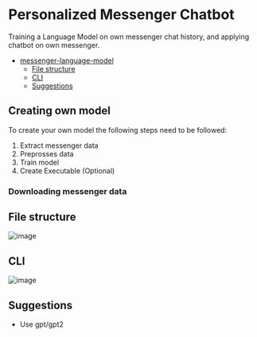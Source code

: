 # Personalized Messenger Chatbot
Training a Language Model on own messenger chat history, and applying chatbot on own messenger.

- [messenger-language-model](#messenger-language-model)
  * [File structure](#file-structure)
  * [CLI](#cli)
  * [Suggestions](#suggestions)

## Creating own model

To create your own model the following steps need to be followed:
1. Extract messenger data
2. Preprosses data
3. Train model
4. Create Executable (Optional)

### Downloading messenger data


## File structure

![image](https://user-images.githubusercontent.com/46422752/208238537-d60008c8-e150-4bbd-b13e-8ab6fb799ce9.png)

## CLI
![image](https://user-images.githubusercontent.com/46422752/208242339-55fea332-e8d4-4a27-876f-50f781446eac.png)




## Suggestions
- Use gpt/gpt2

